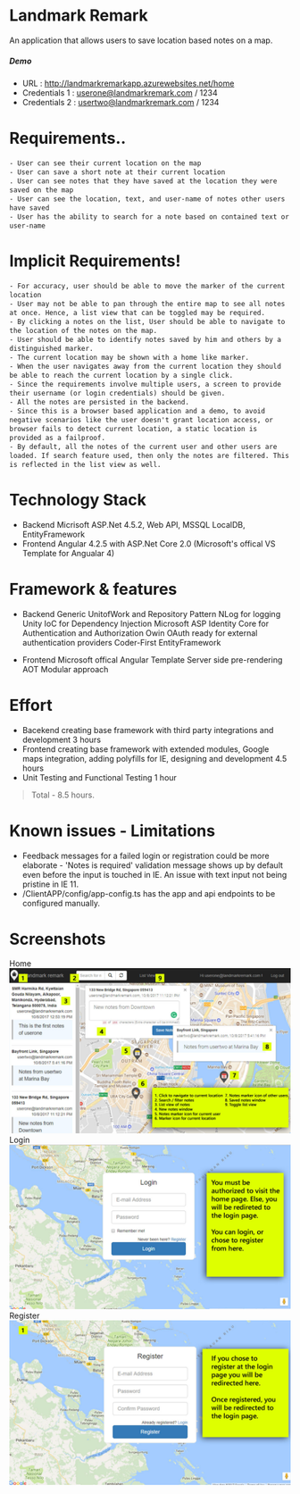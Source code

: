 # Landmark Remark

An application that allows users to save location based notes on a map. 

##### Demo
 - URL :  http://landmarkremarkapp.azurewebsites.net/home
 - Credentials 1 : userone@landmarkremark.com / 1234
 - Credentials 2 : usertwo@landmarkremark.com / 1234
 


# Requirements..

    - User can see their current location on the map
    - User can save a short note at their current location
    . User can see notes that they have saved at the location they were saved on the map
    - User can see the location, text, and user-name of notes other users have saved
    - User has the ability to search for a note based on contained text or user-name
    
# Implicit Requirements!
    - For accuracy, user should be able to move the marker of the current location
    - User may not be able to pan through the entire map to see all notes at once. Hence, a list view that can be toggled may be required.
    - By clicking a notes on the list, User should be able to navigate to the location of the notes on the map.
    - User should be able to identify notes saved by him and others by a distinguished marker.
    - The current location may be shown with a home like marker.
    - When the user navigates away from the current location they should be able to reach the current location by a single click.
    - Since the requirements involve multiple users, a screen to provide their username (or login credentials) should be given.
    - All the notes are persisted in the backend.
    - Since this is a browser based application and a demo, to avoid negative scenarios like the user doesn't grant location access, or browser fails to detect current location, a static location is provided as a failproof.
    - By default, all the notes of the current user and other users are loaded. If search feature used, then only the notes are filtered. This is reflected in the list view as well.
    
# Technology Stack

  - Backend 
  Micrisoft ASP.Net 4.5.2, Web API, MSSQL LocalDB, EntityFramework
  - Frontend
  Angular 4.2.5 with ASP.Net Core 2.0 (Microsoft's offical VS Template for Angualar 4)

# Framework & features
  - Backend 
  Generic UnitofWork and Repository Pattern
  NLog for logging
  Unity IoC for Dependency Injection
 Microsoft ASP Identity Core for Authentication and Authorization
Owin OAuth ready for external authentication providers
Coder-First EntityFramework
  
  - Frontend
  Microsoft offical Angular Template
  Server side pre-rendering
  AOT
  Modular approach

# Effort
- Bacekend creating base framework with third party integrations and development
3 hours
- Frontend creating base framework with extended modules, Google maps integration, adding polyfills for IE, designing and development
4.5 hours
- Unit Testing and Functional Testing
1 hour
> Total - 8.5 hours.

# Known issues - Limitations
- Feedback messages for a failed login or registration could be more elaborate - 'Notes is required' validation message shows up by default even before the input is touched in IE. An issue with text input not being pristine in IE 11.
- /ClientAPP/config/app-config.ts has the app and api endpoints to be configured manually.

# Screenshots
Home
![Home](/Screenshots/Home.jpg?raw=true "Home")
Login
![Login](/Screenshots/Login.jpg?raw=true "Login")
Register
![Register](/Screenshots/Register.jpg?raw=true "Register")

